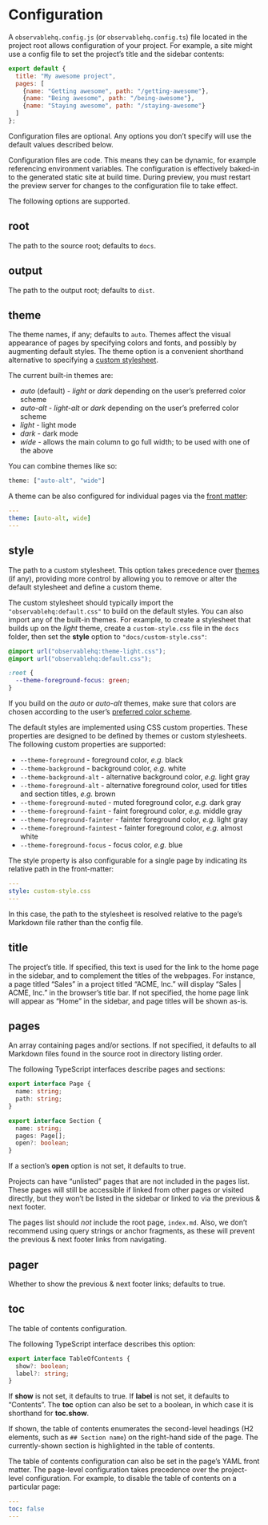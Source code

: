 # Configuration

A `observablehq.config.js` (or `observablehq.config.ts`) file located in the project root allows configuration of your project. For example, a site might use a config file to set the project’s title and the sidebar contents:

```js run=false
export default {
  title: "My awesome project",
  pages: [
    {name: "Getting awesome", path: "/getting-awesome"},
    {name: "Being awesome", path: "/being-awesome"},
    {name: "Staying awesome", path: "/staying-awesome"}
  ]
};
```

Configuration files are optional. Any options you don’t specify will use the default values described below.

Configuration files are code. This means they can be dynamic, for example referencing environment variables. The configuration is effectively baked-in to the generated static site at build time. During preview, you must restart the preview server for changes to the configuration file to take effect.

The following options are supported.

## root

The path to the source root; defaults to `docs`.

## output

The path to the output root; defaults to `dist`.

## theme

The theme names, if any; defaults to `auto`. Themes affect the visual appearance of pages by specifying colors and fonts, and possibly by augmenting default styles. The theme option is a convenient shorthand alternative to specifying a [custom stylesheet](#style).

The current built-in themes are:

- *auto* (default) - *light* or *dark* depending on the user’s preferred color scheme
- *auto-alt* - *light-alt* or *dark* depending on the user’s preferred color scheme
- *light* - light mode
- *dark* - dark mode
- *wide* - allows the main column to go full width; to be used with one of the above

You can combine themes like so:

```js
theme: ["auto-alt", "wide"]
```

A theme can be also configured for individual pages via the [front matter](./markdown.md#front-matter):

```yaml
---
theme: [auto-alt, wide]
---
```

## style

The path to a custom stylesheet. This option takes precedence over [themes](#theme) (if any), providing more control by allowing you to remove or alter the default stylesheet and define a custom theme.

The custom stylesheet should typically import the `"observablehq:default.css"` to build on the default styles. You can also import any of the built-in themes. For example, to create a stylesheet that builds up on the *light* theme, create a `custom-style.css` file in the `docs` folder, then set the **style** option to `"docs/custom-style.css"`:

```css
@import url("observablehq:theme-light.css");
@import url("observablehq:default.css");

:root {
  --theme-foreground-focus: green;
}
```

If you build on the *auto* or *auto-alt* themes, make sure that colors are chosen according to the user’s [preferred color scheme](https://developer.mozilla.org/en-US/docs/Web/CSS/@media/prefers-color-scheme).

The default styles are implemented using CSS custom properties. These properties are designed to be defined by themes or custom stylesheets. The following custom properties are supported:

- `--theme-foreground` - foreground color, _e.g._ black
- `--theme-background` - background color, _e.g._ white
- `--theme-background-alt` - alternative background color, _e.g._ light gray
- `--theme-foreground-alt` - alternative foreground color, used for titles and section titles, _e.g._ brown
- `--theme-foreground-muted` - muted foreground color, _e.g._ dark gray
- `--theme-foreground-faint` - faint foreground color, _e.g._ middle gray
- `--theme-foreground-fainter` - fainter foreground color, _e.g._ light gray
- `--theme-foreground-faintest` - fainter foreground color, _e.g._ almost white
- `--theme-foreground-focus` - focus color, _e.g._ blue

The style property is also configurable for a single page by indicating its relative path in the front-matter:

```yaml
---
style: custom-style.css
---
```

In this case, the path to the stylesheet is resolved relative to the page’s Markdown file rather than the config file.

## title

The project’s title. If specified, this text is used for the link to the home page in the sidebar, and to complement the titles of the webpages. For instance, a page titled “Sales” in a project titled “ACME, Inc.” will display “Sales | ACME, Inc.” in the browser’s title bar. If not specified, the home page link will appear as “Home” in the sidebar, and page titles will be shown as-is.

## pages

An array containing pages and/or sections. If not specified, it defaults to all Markdown files found in the source root in directory listing order.

The following TypeScript interfaces describe pages and sections:

```ts run=false
export interface Page {
  name: string;
  path: string;
}
```
```ts run=false
export interface Section {
  name: string;
  pages: Page[];
  open?: boolean;
}
```

If a section’s **open** option is not set, it defaults to true.

Projects can have “unlisted” pages that are not included in the pages list. These pages will still be accessible if linked from other pages or visited directly, but they won’t be listed in the sidebar or linked to via the previous & next footer.

The pages list should _not_ include the root page, `index.md`. Also, we don’t recommend using query strings or anchor fragments, as these will prevent the previous & next footer links from navigating.

## pager

Whether to show the previous & next footer links; defaults to true.

## toc

The table of contents configuration.

The following TypeScript interface describes this option:

```ts run=false
export interface TableOfContents {
  show?: boolean;
  label?: string;
}
```

If **show** is not set, it defaults to true. If **label** is not set, it defaults to “Contents”. The **toc** option can also be set to a boolean, in which case it is shorthand for **toc.show**.

If shown, the table of contents enumerates the second-level headings (H2 elements, such as `## Section name`) on the right-hand side of the page. The currently-shown section is highlighted in the table of contents.

The table of contents configuration can also be set in the page’s YAML front matter. The page-level configuration takes precedence over the project-level configuration. For example, to disable the table of contents on a particular page:

```yaml
---
toc: false
---
```
